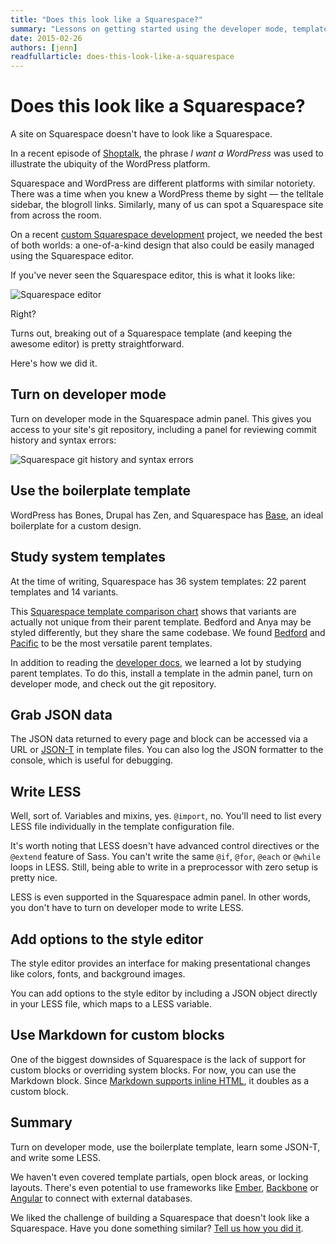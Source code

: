 ```yaml
---
title: "Does this look like a Squarespace?"
summary: "Lessons on getting started using the developer mode, template-driven JSON, and CSS preprocessors on Squarespace."
date: 2015-02-26
authors: [jenn]
readfullarticle: does-this-look-like-a-squarespace
---
```


# Does this look like a Squarespace?

A site on Squarespace doesn't have to look like a Squarespace.

In a recent episode of [Shoptalk](http://shoptalkshow.com/episodes/151-emily-lewis-lea-alcantara/), the phrase <em>I want a WordPress</em> was used to illustrate the ubiquity of the WordPress platform.

Squarespace and WordPress are different platforms with similar notoriety. There was a time when you knew a WordPress theme by sight &mdash; the telltale sidebar, the blogroll links. Similarly, many of us can spot a Squarespace site from across the room.

On a recent <a href="/blog/site-launched-mama-hope">custom Squarespace development</a> project, we needed the best of both worlds: a one-of-a-kind design that also could be easily managed using the Squarespace editor.

If you've never seen the Squarespace editor, this is what it looks like:

<img src="/assets/img/blog/2015-03-12_1.gif" alt="Squarespace editor" class="center-element border-all">

Right?

Turns out, breaking out of a Squarespace template (and keeping the awesome editor) is pretty straightforward.

Here's how we did it.

## Turn on developer mode

Turn on developer mode in the Squarespace admin panel. This gives you access to your site's git repository, including a panel for reviewing commit history and syntax errors:

<img src="/assets/img/blog/2015-03-12_2.png" alt="Squarespace git history and syntax errors" class="center-element border-all">

## Use the boilerplate template

WordPress has Bones, Drupal has Zen, and Squarespace has <a href="http://base-template.squarespace.com/">Base</a>, an ideal boilerplate for a custom design.

## Study system templates

At the time of writing, Squarespace has 36 system templates: 22 parent templates and 14 variants.

This <a href="http://www.usingmyhead.com/squarespace-7-template-comparison-chart/">Squarespace template comparison chart</a> shows that variants are actually not unique from their parent template. Bedford and Anya may be styled differently, but they share the same codebase. We found <a href="http://bedford-demo.squarespace.com/">Bedford</a> and <a href="http://pacific-demo.squarespace.com/">Pacific</a> to be the most versatile parent templates.

In addition to reading the <a href="https://developers.squarespace.com/">developer docs</a>, we learned a lot by studying parent templates. To do this, install a template in the admin panel, turn on developer mode, and check out the git repository.

## Grab JSON data

The JSON data returned to every page and block can be accessed via a URL or  <a href="http://jsont.squarespace.com/">JSON-T</a> in template files. You can also log the JSON formatter to the console, which is useful for debugging.

## Write LESS

Well, sort of. Variables and mixins, yes. <code>@import</code>, no. You'll need to list every LESS file individually in the template configuration file.

It's worth noting that LESS doesn't have advanced control directives or the <code>@extend</code> feature of Sass. You can't write the same <code>@if</code>, <code>@for</code>, <code>@each</code> or <code>@while</code> loops in LESS. Still, being able to write in a preprocessor with zero setup is pretty nice.

LESS is even supported in the Squarespace admin panel. In other words, you don't have to turn on developer mode to write LESS.

## Add options to the style editor

The style editor provides an interface for making presentational changes like colors, fonts, and background images.

You can add options to the style editor by including a JSON object directly in your LESS file, which maps to a LESS variable.

## Use Markdown for custom blocks

One of the biggest downsides of Squarespace is the lack of support for custom blocks or overriding system blocks. For now, you can use the Markdown block. Since <a href="http://daringfireball.net/projects/markdown/syntax#html">Markdown supports inline HTML</a>, it doubles as a custom block.

## Summary

Turn on developer mode, use the boilerplate template, learn some JSON-T, and write some LESS.

We haven't even covered template partials, open block areas, or locking layouts. There's even potential to use frameworks like <a href="http://emberjs.com/">Ember</a>, <a href="http://backbonejs.org/">Backbone</a> or <a href="http://angularjs.org/">Angular</a> to connect with external databases.

We liked the challenge of building a Squarespace that doesn't look like a Squarespace. Have you done something similar? <a href="http://twitter.com/colabcoop">Tell us how you did it</a>.
